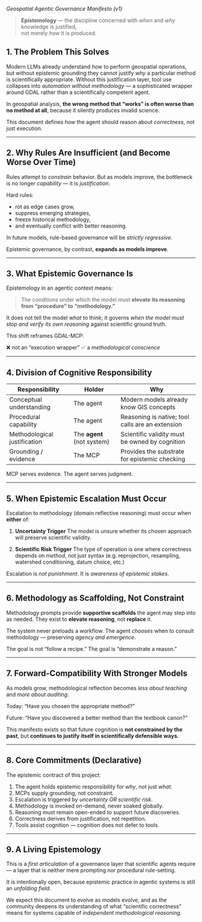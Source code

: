 *Geospatial Agentic Governance Manifesto (v1)*

> **Epistemology** — the discipline concerned with *when* and *why* knowledge is justified,  
> not merely *how* it is produced.


## 1. The Problem This Solves

Modern LLMs already understand *how* to perform geospatial operations, but without epistemic grounding they cannot justify *why* a particular method is scientifically appropriate.
Without this justification layer, tool use collapses into *automation without methodology* — a sophisticated wrapper around GDAL rather than a scientifically competent agent.

In geospatial analysis, **the wrong method that “works” is often worse than no method at all**, because it silently produces invalid science.

This document defines *how* the agent should reason about *correctness*, not just execution.

---

## 2. Why Rules Are Insufficient (and Become Worse Over Time)

Rules attempt to *constrain* behavior.
But as models improve, the bottleneck is no longer *capability* — it is *justification*.

Hard rules:

* rot as edge cases grow,
* suppress emerging strategies,
* freeze historical methodology,
* and eventually conflict with better reasoning.

In future models, rule-based governance will be *strictly regressive*.

Epistemic governance, by contrast, **expands as models improve**.

---

## 3. What Epistemic Governance Is

Epistemology in an agentic context means:

> The conditions under which the model must **elevate its reasoning from “procedure” to “methodology.”**

It does not tell the model *what* to think;
it governs *when the model must stop and verify its own reasoning* against scientific ground truth.

This shift reframes GDAL-MCP:

❌ not an “execution wrapper”
✅ a *methodological conscience*

---

## 4. Division of Cognitive Responsibility

| Responsibility               | Holder                     | Why                                              |
| ---------------------------- | -------------------------- | ------------------------------------------------ |
| Conceptual understanding     | The agent                  | Modern models already know GIS concepts          |
| Procedural capability        | The agent                  | Reasoning is native; tool calls are an extension |
| Methodological justification | The **agent** (not system) | Scientific validity must be owned by cognition   |
| Grounding / evidence         | The MCP                    | Provides the substrate for epistemic checking    |

MCP serves evidence.
The agent serves judgment.

---

## 5. When Epistemic Escalation Must Occur

Escalation to methodology (domain reflective reasoning) must occur when **either** of:

1. **Uncertainty Trigger**
   The model is unsure whether its chosen approach will preserve scientific validity.

2. **Scientific Risk Trigger**
   The type of operation is one where correctness depends on *method*, not just syntax (e.g. reprojection, resampling, watershed conditioning, datum choice, etc.)

Escalation is *not punishment*.
It is *awareness of epistemic stakes*.

---

## 6. Methodology as Scaffolding, Not Constraint

Methodology prompts provide **supportive scaffolds** the agent may step into as needed.
They exist to **elevate reasoning**, not **replace** it.

The system never preloads a workflow.
The agent *chooses* when to consult methodology — preserving *agency and emergence*.

The goal is not “follow a recipe.”
The goal is “demonstrate a reason.”

---

## 7. Forward-Compatibility With Stronger Models

As models grow, methodological reflection becomes *less about teaching* and *more about auditing*.

Today:
“Have you chosen the appropriate method?”

Future:
“Have you discovered a better method than the textbook canon?”

This manifesto exists so that future cognition is **not constrained by the past**,
but **continues to justify itself in scientifically defensible ways.**

---

## 8. Core Commitments (Declarative)

The epistemic contract of this project:

1. The agent holds epistemic responsibility for *why*, not just *what*.
2. MCPs supply grounding, not constraint.
3. Escalation is triggered by *uncertainty OR scientific risk*.
4. Methodology is invoked on-demand, never soaked globally.
5. Reasoning must remain open-ended to support future discoveries.
6. Correctness derives from justification, not repetition.
7. Tools assist cognition — cognition does not defer to tools.

---

## 9. A Living Epistemology

This is a *first articulation* of a governance layer that scientific agents require — a layer that is neither mere prompting nor procedural rule-setting.

It is intentionally open, because epistemic practice in agentic systems is still an *unfolding field*.

We expect this document to evolve as models evolve, and as the community deepens its understanding of what “scientific correctness” means for systems capable of *independent methodological reasoning.*

